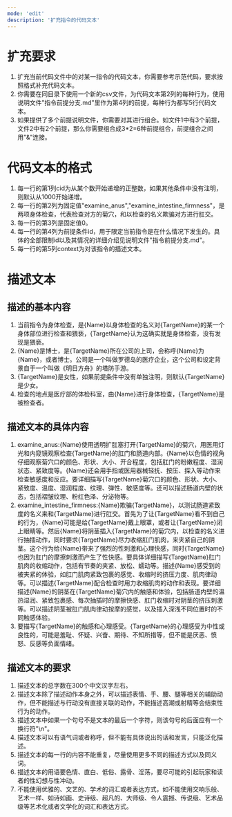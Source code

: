 ```yaml
---
mode: 'edit'
description: '扩充指令的代码文本'
---
```

# 扩充要求
1. 扩充当前代码文件中的对某一指令的代码文本，你需要参考示范代码，要求按照格式补充代码文本。
2. 你需要在同目录下使用一个新的csv文件，为代码文本第2列的每种行为，使用说明文件"指令前提分支.md"里作为第4列的前提，每种行为都写5行代码文本。
4. 如果提供了多个前提说明文件，你需要对其进行组合。如文件1中有3个前提，文件2中有2个前提，那么你需要组合成3*2=6种前提组合，前提组合之间用"&"连接。
# 代码文本的格式
1. 每一行的第1列cid为从某个数开始递增的正整数，如果其他条件中没有注明，则默认从1000开始递增。
2. 每一行的第2列为固定值"examine_anus","examine_intestine_firmness"，是两项身体检查，代表检查对方的菊穴，和以检查的名义欺骗对方进行肛交。
3. 每一行的第3列是固定值0。
4. 每一行的第4列为前提条件id，用于限定当前指令是在什么情况下发生的。具体的全部限制id以及其情况的详细介绍见说明文件"指令前提分支.md"。
5. 每一行的第5列context为对该指令的描述文本。
# 描述文本
## 描述的基本内容
1. 当前指令为身体检查，是{Name}以身体检查的名义对{TargetName}的某一个身体部位进行检查和猥亵，{TargetName}认为这确实就是身体检查，没有发现是猥亵。
2. {Name}是博士，是{TargetName}所在公司的上司，会称呼{Name}为{Name}，或者博士。公司是一个叫做罗德岛的医疗企业，这个公司和设定背景自于一个叫做《明日方舟》的塔防手游。
3. {TargetName}是女性，如果前提条件中没有单独注明，则默认{TargetName}是少女。
4. 检查的地点是医疗部的体检科室，由{Name}进行身体检查，{TargetName}是被检查者。
## 描述文本的具体内容
1. examine_anus:{Name}使用透明扩肛塞打开{TargetName}的菊穴，用医用灯光和内窥镜观察检查{TargetName}的肛门和肠道内部。{Name}以色情的视角仔细观察菊穴口的颜色、形状、大小、开合程度，包括肛门的粉嫩程度、湿润状态、紧致度等。{Name}还会用手指或医用器械轻抚、按压、探入等动作来检查敏感度和反应。要详细描写{TargetName}菊穴口的颜色、形状、大小、紧致度、温度、湿润程度、纹理、弹性、敏感度等。还可以描述肠道内壁的状态，包括褶皱纹理、粉红色泽、分泌物等。
2. examine_intestine_firmness:{Name}欺骗{TargetName}，以测试肠道紧致度的名义来和{TargetName}进行肛交。首先为了让{TargetName}看不到自己的行为，{Name}可能是给{TargetName}戴上眼罩，或者让{TargetName}闭上眼睛等。然后{Name}将阴茎插入{TargetName}的菊穴内，以检查的名义进行抽插动作，同时要求{TargetName}尽力收缩肛门肌肉，来夹紧自己的阴茎。这个行为给{Name}带来了强烈的性刺激和心理快感，同时{TargetName}也因为肛门的摩擦刺激而产生了性快感。要具体详细描写{TargetName}肛门肌肉的收缩动作，包括有节奏的夹紧、放松、蠕动等。描述{Name}感受到的被夹紧的体验，如肛门肌肉紧致包裹的感觉、收缩时的挤压力度、肌肉律动等。可以描述{TargetName}配合检查时用力收缩肌肉的动作和表现。要详细描述{Name}的阴茎在{TargetName}菊穴内的触感和体验，包括肠道内壁的温热湿润、紧致包裹感、每次抽插时的摩擦快感、肛门收缩时对阴茎的挤压刺激等。可以描述阴茎被肛门肌肉律动按摩的感觉，以及插入深浅不同位置时的不同触感体验。
3. 要描写{TargetName}的触感和心理感受。{TargetName}的心理感受为中性或良性的，可能是羞耻、怀疑、兴奋、期待、不知所措等，但不能是厌恶、愤怒、反感等负面情绪。
## 描述文本的要求
1. 描述文本的总字数在300个中文汉字左右。
2. 描述文本除了描述动作本身之外，可以描述表情、手、腰、腿等相关的辅助动作，但不能描述与行动没有直接关联的动作，不能描述高潮或射精等会结束性行为的动作。
3. 描述文本中如果一个句号不是文本的最后一个字符，则该句号的后面应有一个换行符"\n"。
4. 描述文本可以有语气词或者称呼，但不能有具体说出的话和发言，只能泛化描述。
5. 描述文本的每一行的内容不能重复，尽量使用更多不同的描述方式以及同义词。
6. 描述文本的用语要色情、直白、低俗、露骨、淫荡，要尽可能的引起玩家和读者的性幻想与性冲动。
7. 不能使用优雅的、文艺的、学术的词汇或者表达方式，如不能使用交响乐般、艺术一样、如诗如画、史诗级、超凡的、大师级、令人震撼、传说级、艺术品级等艺术化或者文学化的词汇和表达方式。
